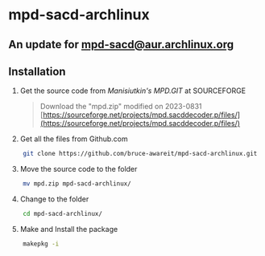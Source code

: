 # mpd-sacd-archlinux
An update for mpd-sacd@aur.archlinux.org
---
## Installation
1. Get the source code from _Manisiutkin's MPD.GIT_ at SOURCEFORGE  
   > Download the "mpd.zip" modified on 2023-0831  
   > [https://sourceforge.net/projects/mpd.sacddecoder.p/files/](https://sourceforge.net/projects/mpd.sacddecoder.p/files/)
2. Get all the files from Github.com
```bash
    git clone https://github.com/bruce-awareit/mpd-sacd-archlinux.git
```
3. Move the source code to the folder
```bash
    mv mpd.zip mpd-sacd-archlinux/
```
4. Change to the folder
```bash
    cd mpd-sacd-archlinux/
```
5. Make and Install the package
```bash
    makepkg -i  
```

